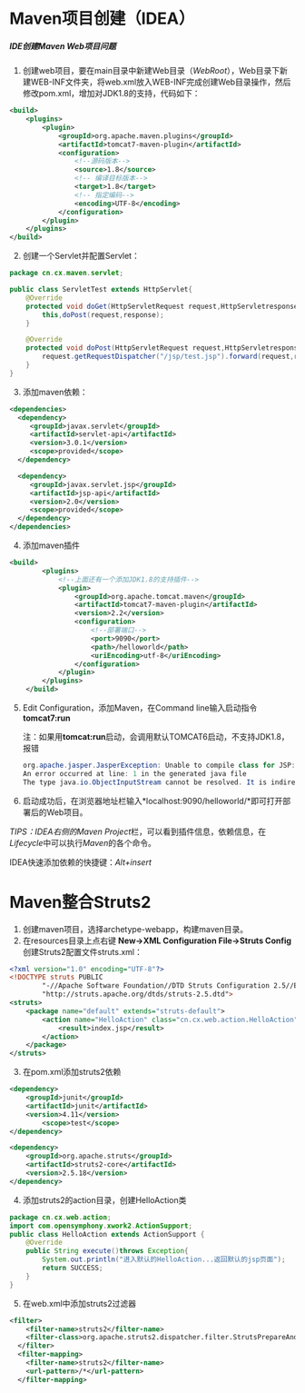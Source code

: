 # Maven项目创建（IDEA）

##### IDE创建Maven Web项目问题

1. 创建web项目，要在main目录中新建Web目录（*WebRoot*），Web目录下新建WEB-INF文件夹，将web.xml放入WEB-INF完成创建Web目录操作，然后修改pom.xml，增加对JDK1.8的支持，代码如下：

```xml
<build>
    <plugins>
        <plugin>
            <groupId>org.apache.maven.plugins</groupId>
            <artifactId>tomcat7-maven-plugin</artifactId>
            <configuration>
            	<!--源码版本-->
                <source>1.8</source>
                <!-- 编译目标版本-->
                <target>1.8</target>
                <!-- 指定编码-->
                <encoding>UTF-8</encoding>
            </configuration>
        </plugin>
    </plugins>
</build>
```

2. 创建一个Servlet并配置Servlet：

```java
package cn.cx.maven.servlet;

public class ServletTest extends HttpServlet{
    @Override
    protected void doGet(HttpServletRequest request,HttpServletresponse response)throws ServletException, IOException {
        this,doPost(request,response);
    }

    @Override
    protected void doPost(HttpServletRequest request,HttpServletresponse response)throws ServletException,IOException{
        request.getRequestDispatcher("/jsp/test.jsp").forward(request,response);
    }
}
```

3. 添加maven依赖：

```xml
<dependencies>
  <dependency>
     <groupId>javax.servlet</groupId>
     <artifactId>servlet-api</artifactId>
     <version>3.0.1</version>
     <scope>provided</scope>
  </dependency>

  <dependency>
     <groupId>javax.servlet.jsp</groupId>
     <artifactId>jsp-api</artifactId>
     <version>2.0</version>
     <scope>provided</scope>
  </dependency>
</dependencies>
```

4. 添加maven插件

```xml
<build>
        <plugins>
        	<!--上面还有一个添加JDK1.8的支持插件-->
            <plugin>
                <groupId>org.apache.tomcat.maven</groupId>
                <artifactId>tomcat7-maven-plugin</artifactId>
                <version>2.2</version>
                <configuration>
                	<!--部署端口-->
                    <port>9090</port>
                    <path>/helloworld</path>
                    <uriEncoding>utf-8</uriEncoding>
                </configuration>
            </plugin>
        </plugins>
    </build>
```

5. Edit Configuration，添加Maven，在Command line输入启动指令**tomcat7:run**

   注：如果用**tomcat:run**启动，会调用默认TOMCAT6启动，不支持JDK1.8，报错

   ```java
   org.apache.jasper.JasperException: Unable to compile class for JSP:
   An error occurred at line: 1 in the generated java file
   The type java.io.ObjectInputStream cannot be resolved. It is indirectly referenced from required .class files
   ```

6. 启动成功后，在浏览器地址栏输入*localhost:9090/helloworld/*即可打开部署后的Web项目。

*TIPS：*IDEA右侧的*Maven Project*栏，可以看到插件信息，依赖信息，在*Lifecycle*中可以执行*Maven*的各个命令。

IDEA快速添加依赖的快捷键：*Alt+insert*

# Maven整合Struts2

1. 创建maven项目，选择archetype-webapp，构建maven目录。
2. 在resources目录上点右键 **New->XML Configuration File->Struts Config**创建Struts2配置文件struts.xml：

```xml
<?xml version="1.0" encoding="UTF-8"?>
<!DOCTYPE struts PUBLIC
        "-//Apache Software Foundation//DTD Struts Configuration 2.5//EN"
        "http://struts.apache.org/dtds/struts-2.5.dtd">
<struts>
    <package name="default" extends="struts-default">
        <action name="HelloAction" class="cn.cx.web.action.HelloAction">
            <result>index.jsp</result>
        </action>
    </package>
</struts>
```

3. 在pom.xml添加struts2依赖

```xml
<dependency>
	<groupId>junit</groupId>
	<artifactId>junit</artifactId>
	<version>4.11</version>
		<scope>test</scope>
</dependency>

<dependency>
	<groupId>org.apache.struts</groupId>
	<artifactId>struts2-core</artifactId>
	<version>2.5.18</version>
</dependency>
```

4. 添加struts2的action目录，创建HelloAction类

```java
package cn.cx.web.action;
import com.opensymphony.xwork2.ActionSupport;
public class HelloAction extends ActionSupport {
    @Override
    public String execute()throws Exception{
        System.out.println("进入默认的HelloAction...返回默认的jsp页面");
        return SUCCESS;
    }
}
```

5. 在web.xml中添加struts2过滤器

```xml
<filter>
    <filter-name>struts2</filter-name>
    <filter-class>org.apache.struts2.dispatcher.filter.StrutsPrepareAndExecuteFilter</filter-class>
  </filter>
  <filter-mapping>
    <filter-name>struts2</filter-name>
    <url-pattern>/*</url-pattern>
  </filter-mapping>
```

